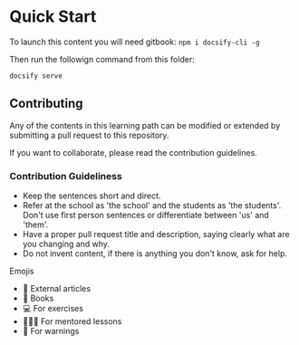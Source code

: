 # Quick Start
To launch this content you will need gitbook: `npm i docsify-cli -g`

Then run the followign command from this folder:

```
docsify serve
```

## Contributing
Any of the contents in this learning path can be modified or extended by submitting a pull request to this repository.

If you want to collaborate, please read the contribution guidelines.

### Contribution Guideliness

- Keep the sentences short and direct.
- Refer at the school as 'the school' and the students as 'the students'. Don't use first person sentences or differentiate between 'us' and 'them'. 
- Have a proper pull request title and description, saying clearly what are you changing and why.
- Do not invent content, if there is anything you don't know, ask for help.

Emojis
- 🚀 External articles
- 📘 Books
- ‍💻 For exercises
- 👨🏻‍🏫 For mentored lessons
- 🚧 For warnings
    
